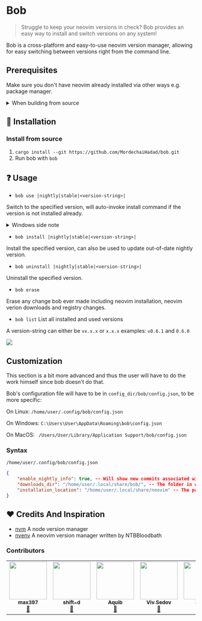 # Bob

> Struggle to keep your neovim versions in check? Bob provides an easy way to install and switch versions on any system!

Bob is a cross-platform and easy-to-use neovim version manager, allowing for easy switching between versions right from the command line.

## Prerequisites
Make sure you don't have neovim already installed via other ways e.g. package manager.
<details>
<summary>When building from source</summary>

Install [rustup](https://www.rust-lang.org/tools/install)
</details>

## :wrench: Installation
### Install from source
1. `cargo install --git https://github.com/MordechaiHadad/bob.git`
2. Run bob with `bob`

## :question: Usage

- `bob use |nightly|stable|<version-string>|`

Switch to the specified version, will auto-invoke install command if the version is not installed already.
<details>
<summary>Windows side note</summary>

Make sure to run the application as administrator to properly switch a version.

</details>

- `bob install |nightly|stable|<version-string>|`

Install the specified version, can also be used to update out-of-date nightly version.

- `bob uninstall |nightly|stable|<version-string>|`

Uninstall the specified version.

- `bob erase`

Erase any change bob ever made including neovim installation, neovim verion downloads and registry changes.

- `bob list`
  List all installed and used versions

A version-string can either be `vx.x.x` or `x.x.x` examples: `v0.6.1` and `0.6.0`

<img src="https://user-images.githubusercontent.com/33547558/164478344-2707eb41-5b26-452e-ba05-c18282a3503a.gif">

## Customization
This section is a bit more advanced and thus the user will have to do the work himself since bob doesn't do that.

Bob's configuration file will have to be in `config_dir/bob/config.json`, to be more specific: 

On Linux: `/home/user/.config/bob/config.json`

On Windows: `C:\Users\User\AppData\Roaming\bob\config.json`

On MacOS: `	/Users/User/Library/Application Support/bob/config.json`

### Syntax
`/home/user/.config/bob/config.json`
```json
{
    "enable_nightly_info": true, -- Will show new commits associated with new nightly release if enabled
    "downloads_dir": "/home/user/.local/share/bob/", -- The folder in which neovim versions will be installed too, bob will error if this option is specfied but the folder doesn't exist
    "installation_location": "/home/user/.local/share/neovim" -- The path in which the used neovim version will be located in
}
```

## :heart: Credits And Inspiration
- [nvm](https://github.com/nvm-sh/nvm) A node version manager
- [nvenv](https://github.com/NTBBloodbath/nvenv) A neovim version manager written by NTBBloodbath




### Contributors

<table>
    <tr>
        <td align="center"><a href="https://github.com/max397574"><img src="https://avatars.githubusercontent.com/u/81827001?v=4" width="100px;" alt ""/><br/><sub><b>max397</b></sub></a><br /><a href="https://github.com/MordechaiHadad/bob/" title="Testing">👷</a></td>
        <td align="center"><a href="https://github.com/shift-d"><img src="https://avatars.githubusercontent.com/u/53366878?v=4" width="100px;" alt ""/><br/><sub><b>shift-d</b></sub></a><br /><a href="https://github.com/MordechaiHadad/bob/" title="Testing">👷</a></td>
        <td align="center"><a href="https://github.com/tamton-aquib"><img src="https://avatars.githubusercontent.com/u/77913442?v=4" width="100px;" alt ""/><br/><sub><b>Aquib</b></sub></a><br /><a href="https://github.com/MordechaiHadad/bob/" title="Testing">👷</a></td>
        <td align="center"><a href="https://github.com/vsedov"><img src="https://avatars.githubusercontent.com/u/28804392?v=4" width="100px;" alt ""/><br/><sub><b>Viv Sedov</b></sub></a><br /><a href="https://github.com/MordechaiHadad/bob/" title="Testing">👷</a></td>
        <td align="center"><a href="https://github.com/TarunDaCoder"><img src="https://avatars.githubusercontent.com/u/77536695?v=4" width="100px;" alt ""/><br/><sub><b>Tarun</b></sub></a><br /><a href="https://github.com/MordechaiHadad/bob/" title="Testing">👷</a></td>
        <td align="center"><a href="https://github.com/TheChoudo"><img src="https://avatars.githubusercontent.com/u/68950943?v=4" width="100px;" alt ""/><br/><sub><b>Dev Choudhuri</b></sub></a><br /><a href="https://github.com/MordechaiHadad/bob/" title="Testing">👷</a><a href="https://github.com/MordechaiHadad/bob/" title="README">📖</a></td>
        <td align="center"><a href="https://github.com/bryant-the-coder"><img src="https://avatars.githubusercontent.com/u/92417638?v=4" width="100px;" alt ""/><br/><sub><b>Bryant</b></sub></a><br /><a href="https://github.com/MordechaiHadad/bob/" title="Testing">👷</a></td>
    </tr>
</table>
